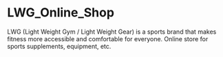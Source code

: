 # LWG_Online_Shop
LWG (Light Weight Gym / Light Weight Gear) is a sports brand that makes fitness more accessible and comfortable for everyone. Online store for sports supplements, equipment, etc.
